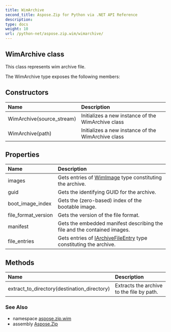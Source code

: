 ```yaml
---
title: WimArchive
second_title: Aspose.Zip for Python via .NET API Reference
description: 
type: docs
weight: 10
url: /python-net/aspose.zip.wim/wimarchive/
---
```


## WimArchive class

This class represents wim archive file.

The WimArchive type exposes the following members:
## Constructors
| Name | Description |
| :- | :- |
|WimArchive(source_stream)|Initializes a new instance of the WimArchive class|
|WimArchive(path)|Initializes a new instance of the WimArchive class|
## Properties
| Name | Description |
| :- | :- |
|images|Gets entries of [WimImage](/zip/python-net/aspose.zip.wim/wimimage/) type constituting the archive.|
|guid|Gets the identifying GUID for the archive.|
|boot_image_index|Gets the (zero-based) index of the bootable image.|
|file_format_version|Gets the version of the file format.|
|manifest|Gets the embedded manifest describing the file and the contained images.|
|file_entries|Gets entries of [IArchiveFileEntry](/zip/python-net/aspose.zip/iarchivefileentry/) type constituting the archive.|
## Methods
| Name | Description |
| :- | :- |
|extract_to_directory(destination_directory)|Extracts the archive to the file by path.|

### See Also

* namespace [aspose.zip.wim](/zip/python-net/aspose.zip.wim/)
* assembly [Aspose.Zip](/zip/python-net/)

